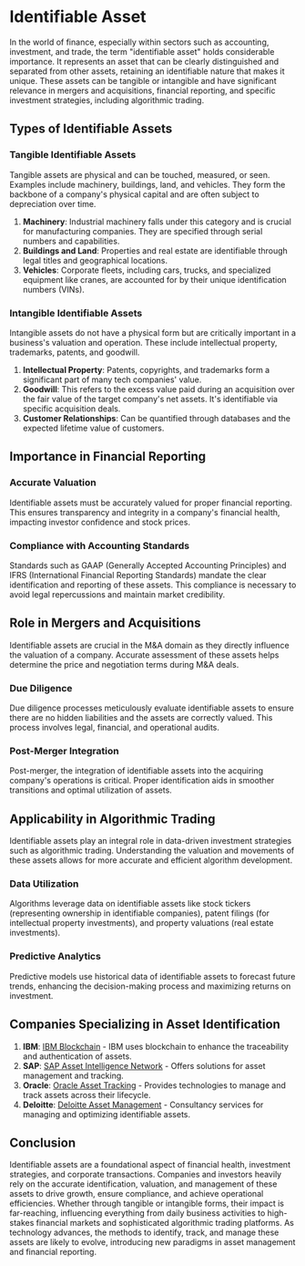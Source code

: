 # Identifiable Asset

In the world of finance, especially within sectors such as accounting, investment, and trade, the term "identifiable asset" holds considerable importance. It represents an asset that can be clearly distinguished and separated from other assets, retaining an identifiable nature that makes it unique. These assets can be tangible or intangible and have significant relevance in mergers and acquisitions, financial reporting, and specific investment strategies, including algorithmic trading.

## Types of Identifiable Assets

### Tangible Identifiable Assets

Tangible assets are physical and can be touched, measured, or seen. Examples include machinery, buildings, land, and vehicles. They form the backbone of a company's physical capital and are often subject to depreciation over time.

1. **Machinery**: Industrial machinery falls under this category and is crucial for manufacturing companies. They are specified through serial numbers and capabilities.
2. **Buildings and Land**: Properties and real estate are identifiable through legal titles and geographical locations.
3. **Vehicles**: Corporate fleets, including cars, trucks, and specialized equipment like cranes, are accounted for by their unique identification numbers (VINs).

### Intangible Identifiable Assets

Intangible assets do not have a physical form but are critically important in a business's valuation and operation. These include intellectual property, trademarks, patents, and goodwill.

1. **Intellectual Property**: Patents, copyrights, and trademarks form a significant part of many tech companies' value.
2. **Goodwill**: This refers to the excess value paid during an acquisition over the fair value of the target company's net assets. It's identifiable via specific acquisition deals.
3. **Customer Relationships**: Can be quantified through databases and the expected lifetime value of customers.

## Importance in Financial Reporting

### Accurate Valuation

Identifiable assets must be accurately valued for proper financial reporting. This ensures transparency and integrity in a company's financial health, impacting investor confidence and stock prices.

### Compliance with Accounting Standards

Standards such as GAAP (Generally Accepted Accounting Principles) and IFRS (International Financial Reporting Standards) mandate the clear identification and reporting of these assets. This compliance is necessary to avoid legal repercussions and maintain market credibility.

## Role in Mergers and Acquisitions

Identifiable assets are crucial in the M&A domain as they directly influence the valuation of a company. Accurate assessment of these assets helps determine the price and negotiation terms during M&A deals.

### Due Diligence

Due diligence processes meticulously evaluate identifiable assets to ensure there are no hidden liabilities and the assets are correctly valued. This process involves legal, financial, and operational audits.

### Post-Merger Integration

Post-merger, the integration of identifiable assets into the acquiring company's operations is critical. Proper identification aids in smoother transitions and optimal utilization of assets.

## Applicability in Algorithmic Trading

Identifiable assets play an integral role in data-driven investment strategies such as algorithmic trading. Understanding the valuation and movements of these assets allows for more accurate and efficient algorithm development.

### Data Utilization

Algorithms leverage data on identifiable assets like stock tickers (representing ownership in identifiable companies), patent filings (for intellectual property investments), and property valuations (real estate investments). 

### Predictive Analytics

Predictive models use historical data of identifiable assets to forecast future trends, enhancing the decision-making process and maximizing returns on investment.

## Companies Specializing in Asset Identification

1. **IBM**: [IBM Blockchain](https://www.ibm.com/blockchain) - IBM uses blockchain to enhance the traceability and authentication of assets.
2. **SAP**: [SAP Asset Intelligence Network](https://www.sap.com/products/asset-intelligence-network.html) - Offers solutions for asset management and tracking.
3. **Oracle**: [Oracle Asset Tracking](https://www.oracle.com/applications/primavera/products/project-portfolio-management/asset-tracking/) - Provides technologies to manage and track assets across their lifecycle.
4. **Deloitte**: [Deloitte Asset Management](https://www2.deloitte.com/global/en/pages/about-deloitte/articles/asset-management.html) - Consultancy services for managing and optimizing identifiable assets.

## Conclusion

Identifiable assets are a foundational aspect of financial health, investment strategies, and corporate transactions. Companies and investors heavily rely on the accurate identification, valuation, and management of these assets to drive growth, ensure compliance, and achieve operational efficiencies. Whether through tangible or intangible forms, their impact is far-reaching, influencing everything from daily business activities to high-stakes financial markets and sophisticated algorithmic trading platforms. As technology advances, the methods to identify, track, and manage these assets are likely to evolve, introducing new paradigms in asset management and financial reporting.